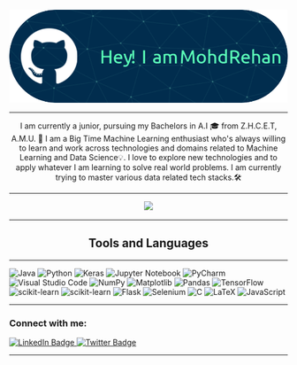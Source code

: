 ![Header](./github2.png)
<hr/>
<p align='center'>
  I am currently a junior, pursuing my Bachelors in A.I 🎓 from Z.H.C.E.T, A.M.U. 🏢 I am a Big Time Machine Learning enthusiast who's always willing to learn and work across technologies and domains related to Machine Learning and Data Science💡. I love to explore new technologies and to apply whatever I am learning to solve real world problems. I am currently trying to master various data related tech stacks.🛠
</p>
<hr/>
  
<!-- [![GitHub Streak](http://github-readme-streak-stats.herokuapp.com?user=Reyan-786&theme=python-dark)](https://git.io/streak-stats) -->
<div align ='center'>
<img src='http://github-readme-streak-stats.herokuapp.com?user=Reyan-786&theme=python-dark'/>
</div>
<hr/>


<h2 align='center'>Tools and Languages</h2>
<hr/>

![Java](https://img.shields.io/badge/java-%23ED8B00.svg?style=for-the-badge&logo=openjdk&logoColor=white) ![Python](https://img.shields.io/badge/python-3670A0?style=for-the-badge&logo=python&logoColor=ffdd54) ![Keras](https://img.shields.io/badge/Keras-%23D00000.svg?style=for-the-badge&logo=Keras&logoColor=white)  ![Jupyter Notebook](https://img.shields.io/badge/jupyter-%23FA0F00.svg?style=for-the-badge&logo=jupyter&logoColor=white) ![PyCharm](https://img.shields.io/badge/pycharm-143?style=for-the-badge&logo=pycharm&logoColor=black&color=black&labelColor=green)![Visual Studio Code](https://img.shields.io/badge/Visual%20Studio%20Code-0078d7.svg?style=for-the-badge&logo=visual-studio-code&logoColor=white)
![NumPy](https://img.shields.io/badge/numpy-%23013243.svg?style=for-the-badge&logo=numpy&logoColor=white) ![Matplotlib](https://img.shields.io/badge/Matplotlib-%23ffffff.svg?style=for-the-badge&logo=Matplotlib&logoColor=black) ![Pandas](https://img.shields.io/badge/pandas-%23150458.svg?style=for-the-badge&logo=pandas&logoColor=white) ![TensorFlow](https://img.shields.io/badge/TensorFlow-%23FF6F00.svg?style=for-the-badge&logo=TensorFlow&logoColor=white) ![scikit-learn](https://img.shields.io/badge/scikit--learn-%23F7931E.svg?style=for-the-badge&logo=scikit-learn&logoColor=white) ![scikit-learn](https://img.shields.io/badge/scikit--learn-%23F7931E.svg?style=for-the-badge&logo=scikit-learn&logoColor=white)
![Flask](https://img.shields.io/badge/flask-%23000.svg?style=for-the-badge&logo=flask&logoColor=white) ![Selenium](https://img.shields.io/badge/-selenium-%43B02A?style=for-the-badge&logo=selenium&logoColor=white) 	![C](https://img.shields.io/badge/c-%2300599C.svg?style=for-the-badge&logo=c&logoColor=white) ![LaTeX](https://img.shields.io/badge/latex-%23008080.svg?style=for-the-badge&logo=latex&logoColor=white)
<img src="http://3con14.biz/code/_data/js/intro/js-logo.png" alt="JavaScript" width="85.26" height="28">

<hr/>

<!-- <p align="left">
<a href="https://twitter.com/AbidinReyan" target="blank"><img align="center" src="https://cdn.jsdelivr.net/npm/simple-icons@3.0.1/icons/twitter.svg" alt="" height="30" width="40" /></a>
<a href="https://www.linkedin.com/in/mohd-rehan-3744b6194/" target="blank"><img align="center" src="https://cdn.jsdelivr.net/npm/simple-icons@3.0.1/icons/linkedin.svg" alt="" height="30" width="40" /></a>
<a href="https://www.quora.com/profile/Reyan-Abidin" target="blank"><img align="center" src="https://cdn.jsdelivr.net/npm/simple-icons@3.0.1/icons/quora.svg" alt="" height="30" width="40" /></a>
</p> -->
<h3 align="left">Connect with me:</h3>
<div id="badges">
  <a href="https://www.linkedin.com/in/mohd-rehan-3744b6194/">
    <img src="https://img.shields.io/badge/LinkedIn-blue?style=for-the-badge&logo=linkedin&logoColor=white" alt="LinkedIn Badge"/>
  </a>
<!--   <a href="">
    <img src="https://img.shields.io/badge/Quora-red?style=for-the-badge&logo=youtube&logoColor=white" alt="Quora Badge"/>
  </a> -->
  <a href="https://twitter.com/AbidinReyan">
    <img src="https://img.shields.io/badge/Twitter-blue?style=for-the-badge&logo=twitter&logoColor=white" alt="Twitter Badge"/>
  </a>
</div>
<hr/>

